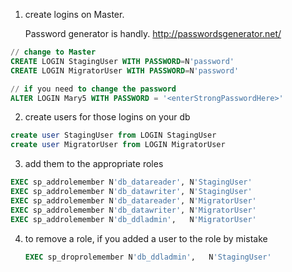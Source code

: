 1. create logins on Master. 
   
   Password generator is handly. http://passwordsgenerator.net/

  ```sql
  // change to Master
  CREATE LOGIN StagingUser WITH PASSWORD=N'password'
  CREATE LOGIN MigratorUser WITH PASSWORD=N'password'
  
  // if you need to change the password
  ALTER LOGIN Mary5 WITH PASSWORD = '<enterStrongPasswordHere>'
  ```

2. create users for those logins on your db

  ```sql
  create user StagingUser from LOGIN StagingUser
  create user MigratorUser from LOGIN MigratorUser
  ```

3. add them to the appropriate roles
  ```sql
  EXEC sp_addrolemember N'db_datareader', N'StagingUser'
  EXEC sp_addrolemember N'db_datawriter', N'StagingUser'
  EXEC sp_addrolemember N'db_datareader', N'MigratorUser'
  EXEC sp_addrolemember N'db_datawriter', N'MigratorUser'
  EXEC sp_addrolemember N'db_ddladmin',   N'MigratorUser'
  ```

4. to remove a role, if you added a user to the role by mistake

   ```sql
   EXEC sp_droprolemember N'db_ddladmin',   N'StagingUser'
   ```

